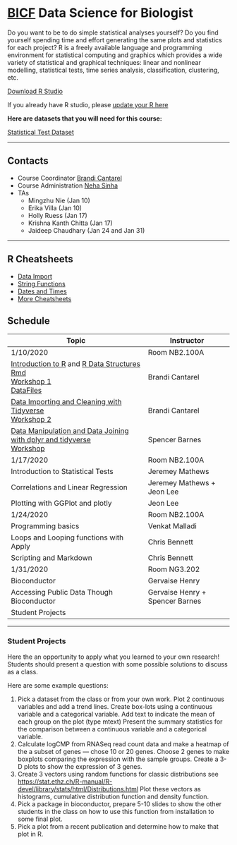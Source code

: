 # [BICF](http://www.utsouthwestern.edu/labs/bioinformatics/) Data Science for Biologist

Do you want to be to do simple statistical analyses yourself? Do you find yourself spending time and effort generating the same plots and statistics for each project? R is a freely available language and programming environment for statistical computing and graphics which provides a wide variety of statistical and graphical techniques: linear and nonlinear modelling, statistical tests, time series analysis, classification, clustering, etc.

[Download R Studio](https://www.rstudio.com/products/rstudio/download/)

If you already have R studio, please [update your R here](https://cran.r-project.org/)

**Here are datasets that you will need for this course:**

[Statistical Test Dataset](dig_csv.zip)

***
## Contacts
* Course Coordinator [Brandi Cantarel](mailto:brandi.cantarel@utsouthwestern.edu)
* Course Administration [Neha Sinha](Neha.Sinha@UTSouthwestern.edu)
* TAs
    - Mingzhu Nie (Jan 10)
    - Erika Villa (Jan 10)
    - Holly Ruess (Jan 17)
    - Krishna Kanth Chitta (Jan 17)
    - Jaideep Chaudhary (Jan 24 and Jan 31)

***

## R Cheatsheets

* [Data Import](data-import.pdf)
* [String Functions](strings.pdf)
* [Dates and Times](lubridate.pdf)
* [More Cheatsheets](https://rstudio.com/resources/cheatsheets/)

## Schedule

|  Topic | Instructor|
| ------------- | ------------- |
| 1/10/2020 | Room NB2.100A|
| [Introduction to R](RDataStructures.pdf) and [R Data Structures](r_intro.html)<br>[Rmd](r_intro.Rmd)<br>[Workshop 1](rdatastructures.md)<br>[DataFiles](DataStructureLecture.zip) | Brandi Cantarel |
| [Data Importing and Cleaning with Tidyverse](DataClean.html)<br>[Workshop 2](DataCleaning.zip) | Brandi Cantarel |
| [Data Manipulation and Data Joining with dplyr and tidyverse](r_dataManipulation_lecture_1_8_20.zip)<br>[Workshop]( r_dataManipulation_workshop_1_8_20.zip)| Spencer Barnes |
| 1/17/2020 | Room NB2.100A|
| Introduction to Statistical Tests | Jeremey Mathews |
| Correlations and Linear Regression|  Jeremey Mathews + Jeon Lee |
| Plotting with GGPlot and plotly| Jeon Lee |
| 1/24/2020 | Room NB2.100A|
| Programming basics | Venkat Malladi |
| Loops and Looping functions with Apply | Chris Bennett |
| Scripting and Markdown | Chris Bennett |
| 1/31/2020 | Room NG3.202 |
| Bioconductor | Gervaise Henry |
| Accessing Public Data Though Bioconductor | Gervaise Henry + Spencer Barnes |
| Student Projects | |

***
### Student Projects
Here the an opportunity to apply what you learned to your own research!  Students should present a question with some possible solutions to discuss as a class.

Here are some example questions:

1. Pick a dataset from the class or from your own work.  Plot 2 continuous variables and add a trend lines.  Create box-lots using a continuous variable and a categorical variable.  Add text to indicate the mean of each group on the plot (type mtext)  Present the summary statistics for the comparison between a continuous variable and a categorical variable.
2. Calculate logCMP from RNASeq read count data and make a heatmap of the a subset of genes — chose 10 or 20 genes.  Choose 2 genes to make boxplots comparing the expression with the sample groups.  Create a 3-D plots to show the expression of 3 genes.
3. Create 3 vectors using random functions for classic distributions see  https://stat.ethz.ch/R-manual/R-devel/library/stats/html/Distributions.html Plot these vectors as histograms, cumulative distribution function and density function.
4. Pick a package in bioconductor, prepare 5-10 slides to show the other students in the class on how to use this function from installation to some final plot.  
5. Pick a plot from a recent publication and determine how to make that plot in R.
